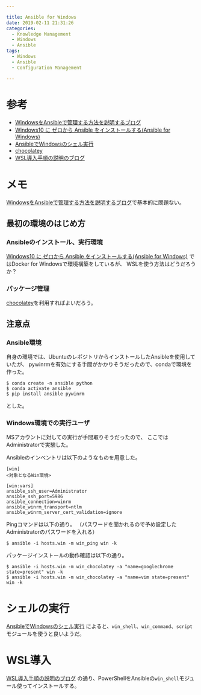 ```yaml
---

title: Ansible for Windows
date: 2019-02-11 21:31:26
categories:
  - Knowledge Management
  - Windows
  - Ansible
tags:
  - Windows
  - Ansible
  - Configuration Management

---
```


# 参考

* [WindowsをAnsibleで管理する方法を説明するブログ]
* [Windows10 に ゼロから Ansible をインストールする(Ansible for Windows)]
* [AnsibleでWindowsのシェル実行]
* [chocolatey]
* [WSL導入手順の説明のブログ]

[WindowsをAnsibleで管理する方法を説明するブログ]: http://shigeluma-tech.hatenablog.com/entry/start-ansible-windows-server
[Windows10 に ゼロから Ansible をインストールする(Ansible for Windows)]: https://qiita.com/Tkm_Kit/items/58e1fb7990387a2e9c76
[chocolatey]: https://chocolatey.org/
[AnsibleでWindowsのシェル実行]: https://docs.ansible.com/ansible/latest/user_guide/windows_usage.html
[WSL導入手順の説明のブログ]: https://laboradian.com/simple-way-to-use-wsl-may-2018/

# メモ

[WindowsをAnsibleで管理する方法を説明するブログ]で基本的に問題ない。

## 最初の環境のはじめ方

### Ansibleのインストール、実行環境

[Windows10 に ゼロから Ansible をインストールする(Ansible for Windows)] ではDocker for Windowsで環境構築をしているが、
WSLを使う方法はどうだろうか？

### パッケージ管理

[chocolatey]を利用すればよいだろう。

## 注意点

### Ansible環境

自身の環境では、UbuntuのレポジトリからインストールしたAnsibleを使用していたが、
pywinrmを有効にする手間がかかりそうだったので、condaで環境を作った。

```
$ conda create -n ansible python
$ conda activate ansible
$ pip install ansible pywinrm
```

とした。

### Windows環境での実行ユーザ

MSアカウントに対しての実行が手間取りそうだったので、
ここではAdministratorで実験した。

Ansibleのインベントリは以下のようなものを用意した。

```
[win]
<対象となるWin環境>

[win:vars]
ansible_ssh_user=Administrator
ansible_ssh_port=5986
ansible_connection=winrm
ansible_winrm_transport=ntlm
ansible_winrm_server_cert_validation=ignore
```

Pingコマンドは以下の通り。 （パスワードを聞かれるので予め設定したAdministratorのパスワードを入れる）

```
$ ansible -i hosts.win -m win_ping win -k
```

パッケージインストールの動作確認は以下の通り。

```
$ ansible -i hosts.win -m win_chocolatey -a "name=googlechrome state=present" win -k
$ ansible -i hosts.win -m win_chocolatey -a "name=vim state=present" win -k
```

# シェルの実行

[AnsibleでWindowsのシェル実行] によると、`win_shell`、`win_command`、`script`モジュールを使うと良いようだ。

# WSL導入

[WSL導入手順の説明のブログ] の通り、PowerShellをAnsibleの`win_shell`モジュール使ってインストールする。
